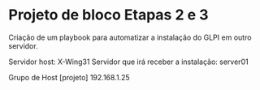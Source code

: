 # Projeto de bloco Etapas 2 e 3

Criação de um playbook para automatizar a instalação do GLPI em outro servidor.

Servidor host: X-Wing31
Servidor que irá receber a instalação: server01


Grupo de Host 
[projeto]
192.168.1.25 


